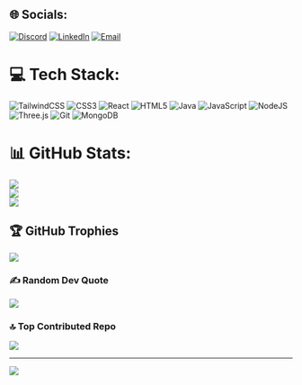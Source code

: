 ## 🌐 Socials:
[![Discord](https://img.shields.io/badge/Discord-%237289DA.svg?logo=discord&logoColor=white)](https://discord.gg/srnsksyp)
[![LinkedIn](https://img.shields.io/badge/LinkedIn-%230077B5.svg?logo=linkedin&logoColor=white)](https://linkedin.com/in/saransh-kashyap-d3c1011o5)
[![Email](https://img.shields.io/badge/Email-D14836?logo=gmail&logoColor=white)](mailto:saranshk0511@gmail.com)

# 💻 Tech Stack:
![TailwindCSS](https://img.shields.io/badge/tailwindcss-%2338B2AC.svg?style=for-the-badge&logo=tailwind-css&logoColor=white)
![CSS3](https://img.shields.io/badge/css3-%231572B6.svg?style=for-the-badge&logo=css3&logoColor=white)
![React](https://img.shields.io/badge/react-%2320232a.svg?style=for-the-badge&logo=react&logoColor=%2361DAFB)
![HTML5](https://img.shields.io/badge/html5-%23E34F26.svg?style=for-the-badge&logo=html5&logoColor=white)
![Java](https://img.shields.io/badge/java-%23ED8B00.svg?style=for-the-badge&logo=openjdk&logoColor=white)
![JavaScript](https://img.shields.io/badge/javascript-%23323330.svg?style=for-the-badge&logo=javascript&logoColor=%23F7DF1E)
![NodeJS](https://img.shields.io/badge/node.js-6DA55F?style=for-the-badge&logo=node.js&logoColor=white)
![Three.js](https://img.shields.io/badge/threejs-black?style=for-the-badge&logo=three.js&logoColor=white)
![Git](https://img.shields.io/badge/git-%23F05033.svg?style=for-the-badge&logo=git&logoColor=white)
![MongoDB](https://img.shields.io/badge/MongoDB-%234ea94b.svg?style=for-the-badge&logo=mongodb&logoColor=white)

# 📊 GitHub Stats:
![](https://github-readme-stats.vercel.app/api?username=srnsksyp&theme=dark&hide_border=true&include_all_commits=false&count_private=false)<br/>
![](https://nirzak-streak-stats.vercel.app/?user=srnsksyp&theme=dark&hide_border=true)<br/>
![](https://github-readme-stats.vercel.app/api/top-langs/?username=srnsksyp&theme=dark&hide_border=true&layout=compact)

## 🏆 GitHub Trophies
![](https://github-profile-trophy.vercel.app/?username=srnsksyp&theme=radical&no-frame=false&no-bg=true&margin-w=4)

### ✍️ Random Dev Quote
![](https://quotes-github-readme.vercel.app/api?type=horizontal&theme=radical)

### 🔝 Top Contributed Repo
![](https://github-contributor-stats.vercel.app/api?username=srnsksyp&limit=5&theme=dark&combine_all_yearly_contributions=true)

---
[![](https://visitcount.itsvg.in/api?id=srnsksyp&icon=0&color=0)](https://visitcount.itsvg.in)
